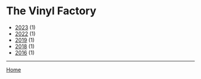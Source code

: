 # The Vinyl Factory

  * [2023](./the-vinyl-factory-2023.md) (1)
  * [2022](./the-vinyl-factory-2022.md) (1)
  * [2019](./the-vinyl-factory-2019.md) (1)
  * [2018](./the-vinyl-factory-2018.md) (1)
  * [2016](./the-vinyl-factory-2016.md) (1)

----

[Home](../index.md)
